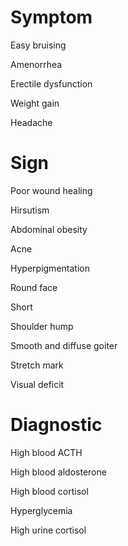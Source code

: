 # Symptom

Easy bruising

Amenorrhea

Erectile dysfunction

Weight gain

Headache

# Sign

Poor wound healing

Hirsutism

Abdominal obesity

Acne

Hyperpigmentation

Round face

Short

Shoulder hump

Smooth and diffuse goiter

Stretch mark

Visual deficit

# Diagnostic

High blood ACTH

High blood aldosterone

High blood cortisol

Hyperglycemia

High urine cortisol
